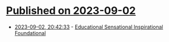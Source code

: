 # [Published on 2023-09-02](index.md)

* [2023-09-02, 20:42:33](https://lobste.rs/s/8u4iin/educational_sensational_inspirational) - [Educational Sensational Inspirational Foundational](https://esif.dev/)
